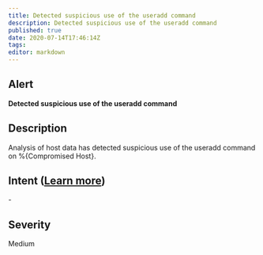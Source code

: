 ```yaml
---
title: Detected suspicious use of the useradd command
description: Detected suspicious use of the useradd command
published: true
date: 2020-07-14T17:46:14Z
tags:
editor: markdown
---
```


## Alert
**Detected suspicious use of the useradd command**

## Description
Analysis of host data has detected suspicious use of the useradd command on %{Compromised Host}.

## Intent ([Learn more](/public/security/alerts/intentions.md))
\-

## Severity
Medium




